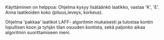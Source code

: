 Käyttäminen on helppoa:
Ohjelma kysyy lisätäänkö laatikko, vastaa 'K', 'E'. Anna laatikoiden koko (pituus,leveys, korkeus).

Ohjelma 'pakkaa' laatikot LAFF- algoritmin mukaisesti ja tulostaa kontin lopullisen koon ja tyhjän tilan osuuden kontista, sekä paljonko aikaa algoritmin suorittamiseen meni.
